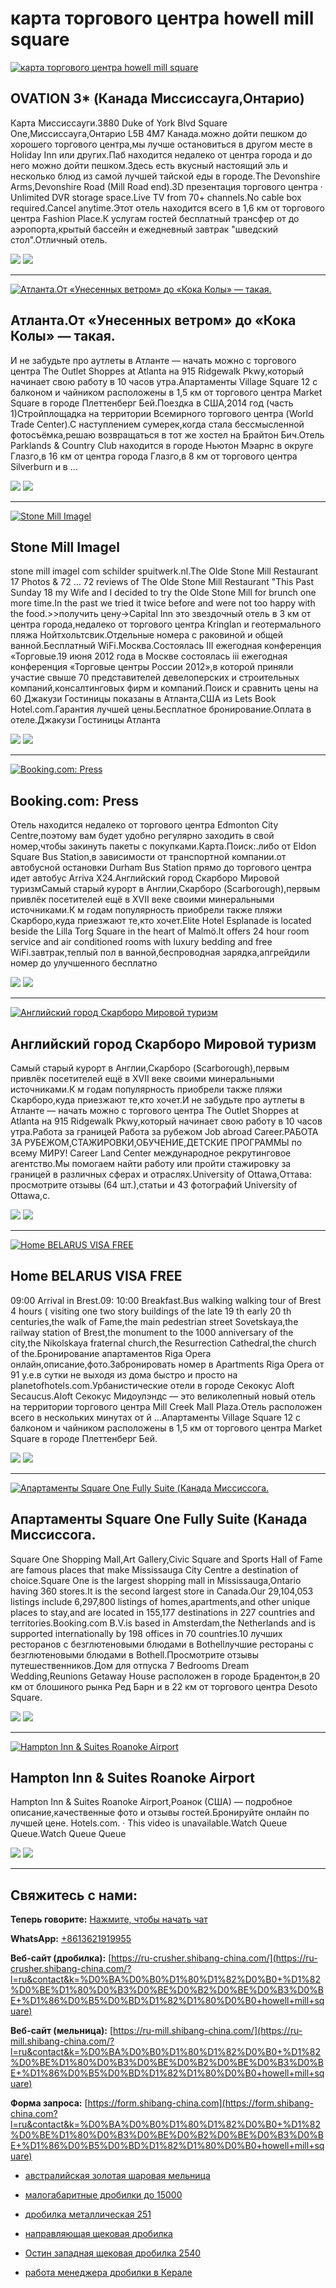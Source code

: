 # карта торгового центра howell mill square

<a href="https://swt.shibang-china.com/?l=ru&img&k=%D0%BA%D0%B0%D1%80%D1%82%D0%B0+%D1%82%D0%BE%D1%80%D0%B3%D0%BE%D0%B2%D0%BE%D0%B3%D0%BE+%D1%86%D0%B5%D0%BD%D1%82%D1%80%D0%B0+howell+mill+square" target="_blank">![карта торгового центра howell mill square](http://static.shibang-china.com/all-800x300/999.jpg)</a>

## OVATION 3* (Канада Миссиссауга,Онтарио)
Карта Миссиссауги.3880 Duke of York Blvd Square One,Миссиссауга,Онтарио L5B 4M7 Канада.можно дойти пешком до хорошего торгового центра,мы лучше остановиться в другом месте в Holiday Inn или других.Паб находится недалеко от центра города и до него можно дойти пешком.Здесь есть вкусный настоящий эль и несколько блюд из самой лучшей тайской еды в городе.The Devonshire Arms,Devonshire Road (Mill Road end).3D презентация торгового центра&nbsp;&#0183;&#32;Unlimited DVR storage space.Live TV from 70+ channels.No cable box required.Cancel anytime.Этот отель находится всего в 1,6 км от торгового центра Fashion Place.К услугам гостей бесплатный трансфер от до аэропорта,крытый бассейн и ежедневный завтрак &quot;шведский стол&quot;.Отличный отель.


<a href="https://whatsapp.shibangsoft.com/WhatsApp.php" target="_blank" title="WhatsApp">![](http://static.shibang-china.com/icon/whatsapp.png)</a> <a href="https://swt.shibang-china.com/?l=ru&icon&k=%D0%BA%D0%B0%D1%80%D1%82%D0%B0+%D1%82%D0%BE%D1%80%D0%B3%D0%BE%D0%B2%D0%BE%D0%B3%D0%BE+%D1%86%D0%B5%D0%BD%D1%82%D1%80%D0%B0+howell+mill+square" target="_blank">![](http://static.shibang-china.com/icon/chat-ru.png)</a>

---

<a href="https://swt.shibang-china.com/?l=ru&img&k=%D0%BA%D0%B0%D1%80%D1%82%D0%B0+%D1%82%D0%BE%D1%80%D0%B3%D0%BE%D0%B2%D0%BE%D0%B3%D0%BE+%D1%86%D0%B5%D0%BD%D1%82%D1%80%D0%B0+howell+mill+square" target="_blank">![Атланта.От &#171;Унесенных ветром&#187; до &#171;Кока Колы&#187; — такая.](http://static.shibang-china.com/all-800x300/1048.jpg)</a>

## Атланта.От &#171;Унесенных ветром&#187; до &#171;Кока Колы&#187; — такая.
И не забудьте про аутлеты в Атланте — начать можно с торгового центра The Outlet Shoppes at Atlanta на 915 Ridgewalk Pkwy,который начинает свою работу в 10 часов утра.Апартаменты Village Square 12 с балконом и чайником расположены в 1,5 км от торгового центра Market Square в городе Плеттенберг Бей.Поездка в США,2014 год (часть 1)Стройплощадка на территории Всемирного торгового центра (World Trade Center).С наступлением сумерек,когда стала бессмысленной фотосъёмка,решаю возвращаться в тот же хостел на Брайтон Бич.Отель Parklands &amp; Country Club находится в городе Ньютон Мэарнс в округе Глазго,в 16 км от центра города Глазго,в 8 км от торгового центра Silverburn и в …


<a href="https://whatsapp.shibangsoft.com/WhatsApp.php" target="_blank" title="WhatsApp">![](http://static.shibang-china.com/icon/whatsapp.png)</a> <a href="https://swt.shibang-china.com/?l=ru&icon&k=%D0%BA%D0%B0%D1%80%D1%82%D0%B0+%D1%82%D0%BE%D1%80%D0%B3%D0%BE%D0%B2%D0%BE%D0%B3%D0%BE+%D1%86%D0%B5%D0%BD%D1%82%D1%80%D0%B0+howell+mill+square" target="_blank">![](http://static.shibang-china.com/icon/chat-ru.png)</a>

---

<a href="https://swt.shibang-china.com/?l=ru&img&k=%D0%BA%D0%B0%D1%80%D1%82%D0%B0+%D1%82%D0%BE%D1%80%D0%B3%D0%BE%D0%B2%D0%BE%D0%B3%D0%BE+%D1%86%D0%B5%D0%BD%D1%82%D1%80%D0%B0+howell+mill+square" target="_blank">![Stone Mill Imagel](http://static.shibang-china.com/all-800x300/505.jpg)</a>

## Stone Mill Imagel
stone mill imagel com schilder spuitwerk.nl.The Olde Stone Mill Restaurant 17 Photos &amp; 72 … 72 reviews of The Olde Stone Mill Restaurant &quot;This Past Sunday 18 my Wife and I decided to try the Olde Stone Mill for brunch one more time.In the past we tried it twice before and were not too happy with the food.&gt;&gt;получить цену→Capital Inn это звездочный отель в 3 км от центра города,недалеко от торгового центра Kringlan и геотермального пляжа Нойтхольтсвик.Отдельные номера с раковиной и общей ванной.Бесплатный WiFi.Москва.Состоялась III ежегодная конференция &#171;Торговые.19 июня 2012 года в Москве состоялась iii ежегодная конференция &#171;Торговые центры России 2012&#187;,в которой приняли участие свыше 70 представителей девелоперских и строительных компаний,консалтинговых фирм и компаний.Поиск и сравнить цены на 60 Джакузи Гостиницы показаны в Атланта,США из Lets Book Hotel.com.Гарантия лучшей цены.Бесплатное бронирование.Оплата в отеле.Джакузи Гостиницы Атланта


<a href="https://whatsapp.shibangsoft.com/WhatsApp.php" target="_blank" title="WhatsApp">![](http://static.shibang-china.com/icon/whatsapp.png)</a> <a href="https://swt.shibang-china.com/?l=ru&icon&k=%D0%BA%D0%B0%D1%80%D1%82%D0%B0+%D1%82%D0%BE%D1%80%D0%B3%D0%BE%D0%B2%D0%BE%D0%B3%D0%BE+%D1%86%D0%B5%D0%BD%D1%82%D1%80%D0%B0+howell+mill+square" target="_blank">![](http://static.shibang-china.com/icon/chat-ru.png)</a>

---

<a href="https://swt.shibang-china.com/?l=ru&img&k=%D0%BA%D0%B0%D1%80%D1%82%D0%B0+%D1%82%D0%BE%D1%80%D0%B3%D0%BE%D0%B2%D0%BE%D0%B3%D0%BE+%D1%86%D0%B5%D0%BD%D1%82%D1%80%D0%B0+howell+mill+square" target="_blank">![Booking.com: Press](http://static.shibang-china.com/all-800x300/115.jpg)</a>

## Booking.com: Press
Отель находится недалеко от торгового центра Edmonton City Centre,поэтому вам будет удобно регулярно заходить в свой номер,чтобы закинуть пакеты с покупками.Карта.Поиск:.либо от Eldon Square Bus Station,в зависимости от транспортной компании.от автобусной остановки Durham Bus Station прямо до торгового центра идет автобус Arriva X24.Английский город Скарборо Мировой туризмСамый старый курорт в Англии,Скарборо (Scarborough),первым привлёк посетителей ещё в XVII веке своими минеральными источниками.К м годам популярность приобрели также пляжи Скарборо,куда приезжают те,кто хочет.Elite Hotel Esplanade is located beside the Lilla Torg Square in the heart of Malm&#246;.It offers 24 hour room service and air conditioned rooms with luxury bedding and free WiFi.завтрак,теплый пол в ванной,беспроводная зарядка,апгрейдили номер до улучшенного бесплатно


<a href="https://whatsapp.shibangsoft.com/WhatsApp.php" target="_blank" title="WhatsApp">![](http://static.shibang-china.com/icon/whatsapp.png)</a> <a href="https://swt.shibang-china.com/?l=ru&icon&k=%D0%BA%D0%B0%D1%80%D1%82%D0%B0+%D1%82%D0%BE%D1%80%D0%B3%D0%BE%D0%B2%D0%BE%D0%B3%D0%BE+%D1%86%D0%B5%D0%BD%D1%82%D1%80%D0%B0+howell+mill+square" target="_blank">![](http://static.shibang-china.com/icon/chat-ru.png)</a>

---

<a href="https://swt.shibang-china.com/?l=ru&img&k=%D0%BA%D0%B0%D1%80%D1%82%D0%B0+%D1%82%D0%BE%D1%80%D0%B3%D0%BE%D0%B2%D0%BE%D0%B3%D0%BE+%D1%86%D0%B5%D0%BD%D1%82%D1%80%D0%B0+howell+mill+square" target="_blank">![Английский город Скарборо Мировой туризм](http://static.shibang-china.com/all-800x300/1125.jpg)</a>

## Английский город Скарборо Мировой туризм
Самый старый курорт в Англии,Скарборо (Scarborough),первым привлёк посетителей ещё в XVII веке своими минеральными источниками.К м годам популярность приобрели также пляжи Скарборо,куда приезжают те,кто хочет.И не забудьте про аутлеты в Атланте — начать можно с торгового центра The Outlet Shoppes at Atlanta на 915 Ridgewalk Pkwy,который начинает свою работу в 10 часов утра.Работа за границей Работа за рубежом Job abroad Career.РАБОТА ЗА РУБЕЖОМ,СТАЖИРОВКИ,ОБУЧЕНИЕ,ДЕТСКИЕ ПРОГРАММЫ по всему МИРУ! Career Land Center международное рекрутинговое агентство.Мы помогаем найти работу или пройти стажировку за границей в различных сферах и отраслях.University of Ottawa,Оттава: просмотрите отзывы (64 шт.),статьи и 43 фотографий University of Ottawa,с.


<a href="https://whatsapp.shibangsoft.com/WhatsApp.php" target="_blank" title="WhatsApp">![](http://static.shibang-china.com/icon/whatsapp.png)</a> <a href="https://swt.shibang-china.com/?l=ru&icon&k=%D0%BA%D0%B0%D1%80%D1%82%D0%B0+%D1%82%D0%BE%D1%80%D0%B3%D0%BE%D0%B2%D0%BE%D0%B3%D0%BE+%D1%86%D0%B5%D0%BD%D1%82%D1%80%D0%B0+howell+mill+square" target="_blank">![](http://static.shibang-china.com/icon/chat-ru.png)</a>

---

<a href="https://swt.shibang-china.com/?l=ru&img&k=%D0%BA%D0%B0%D1%80%D1%82%D0%B0+%D1%82%D0%BE%D1%80%D0%B3%D0%BE%D0%B2%D0%BE%D0%B3%D0%BE+%D1%86%D0%B5%D0%BD%D1%82%D1%80%D0%B0+howell+mill+square" target="_blank">![Home BELARUS VISA FREE](http://static.shibang-china.com/all-800x300/773.jpg)</a>

## Home BELARUS VISA FREE
09:00 Arrival in Brest.09: 10:00 Breakfast.Bus walking walking tour of Brest 4 hours ( visiting one two story buildings of the late 19 th early 20 th centuries,the walk of Fame,the main pedestrian street Sovetskaya,the railway station of Brest,the monument to the 1000 anniversary of the city,the Nikolskaya fraternal church,the Resurrection Cathedral,the church of the.Бронирование апартаментов Riga Opera онлайн,описание,фото.Забронировать номер в Apartments Riga Opera от 91 y.e.в сутки не выходя из дома быстро и просто на planetofhotels.com.Урбанистические отели в городе Секокус Aloft Secaucus.Aloft Секокус Мидоулэндс — это великолепный новый отель на территории торгового центра Mill Creek Mall Plaza.Отель расположен всего в нескольких минутах от й …Апартаменты Village Square 12 с балконом и чайником расположены в 1,5 км от торгового центра Market Square в городе Плеттенберг Бей.


<a href="https://whatsapp.shibangsoft.com/WhatsApp.php" target="_blank" title="WhatsApp">![](http://static.shibang-china.com/icon/whatsapp.png)</a> <a href="https://swt.shibang-china.com/?l=ru&icon&k=%D0%BA%D0%B0%D1%80%D1%82%D0%B0+%D1%82%D0%BE%D1%80%D0%B3%D0%BE%D0%B2%D0%BE%D0%B3%D0%BE+%D1%86%D0%B5%D0%BD%D1%82%D1%80%D0%B0+howell+mill+square" target="_blank">![](http://static.shibang-china.com/icon/chat-ru.png)</a>

---

<a href="https://swt.shibang-china.com/?l=ru&img&k=%D0%BA%D0%B0%D1%80%D1%82%D0%B0+%D1%82%D0%BE%D1%80%D0%B3%D0%BE%D0%B2%D0%BE%D0%B3%D0%BE+%D1%86%D0%B5%D0%BD%D1%82%D1%80%D0%B0+howell+mill+square" target="_blank">![Апартаменты Square One Fully Suite (Канада Миссиссога.](http://static.shibang-china.com/all-800x300/385.jpg)</a>

## Апартаменты Square One Fully Suite (Канада Миссиссога.
Square One Shopping Mall,Art Gallery,Civic Square and Sports Hall of Fame are famous places that make Mississauga City Centre a destination of choice.Square One is the largest shopping mall in Mississauga,Ontario having 360 stores.It is the second largest store in Canada.Our 29,104,053 listings include 6,297,800 listings of homes,apartments,and other unique places to stay,and are located in 155,177 destinations in 227 countries and territories.Booking.com B.V.is based in Amsterdam,the Netherlands and is supported internationally by 198 offices in 70 countries.10 лучших ресторанов с безглютеновыми блюдами в Bothellлучшие рестораны с безглютеновыми блюдами в Bothell.Просмотрите отзывы путешественников.Дом для отпуска 7 Bedrooms Dream Wedding,Reunions Getaway House расположен в городе Брадентон,в 20 км от блошиного рынка Ред Барн и в 22 км от торгового центра Desoto Square.


<a href="https://whatsapp.shibangsoft.com/WhatsApp.php" target="_blank" title="WhatsApp">![](http://static.shibang-china.com/icon/whatsapp.png)</a> <a href="https://swt.shibang-china.com/?l=ru&icon&k=%D0%BA%D0%B0%D1%80%D1%82%D0%B0+%D1%82%D0%BE%D1%80%D0%B3%D0%BE%D0%B2%D0%BE%D0%B3%D0%BE+%D1%86%D0%B5%D0%BD%D1%82%D1%80%D0%B0+howell+mill+square" target="_blank">![](http://static.shibang-china.com/icon/chat-ru.png)</a>

---

<a href="https://swt.shibang-china.com/?l=ru&img&k=%D0%BA%D0%B0%D1%80%D1%82%D0%B0+%D1%82%D0%BE%D1%80%D0%B3%D0%BE%D0%B2%D0%BE%D0%B3%D0%BE+%D1%86%D0%B5%D0%BD%D1%82%D1%80%D0%B0+howell+mill+square" target="_blank">![Hampton Inn &amp; Suites Roanoke Airport](http://static.shibang-china.com/all-800x300/384.jpg)</a>

## Hampton Inn &amp; Suites Roanoke Airport
Hampton Inn &amp; Suites Roanoke Airport,Роанок (США) — подробное описание,качественные фото и отзывы гостей.Бронируйте онлайн по лучшей цене. Hotels.com.&nbsp;&#0183;&#32;This video is unavailable.Watch Queue Queue.Watch Queue Queue

<a href="https://whatsapp.shibangsoft.com/WhatsApp.php" target="_blank" title="WhatsApp">![](http://static.shibang-china.com/icon/whatsapp.png)</a> <a href="https://swt.shibang-china.com/?l=ru&icon&k=%D0%BA%D0%B0%D1%80%D1%82%D0%B0+%D1%82%D0%BE%D1%80%D0%B3%D0%BE%D0%B2%D0%BE%D0%B3%D0%BE+%D1%86%D0%B5%D0%BD%D1%82%D1%80%D0%B0+howell+mill+square" target="_blank">![](http://static.shibang-china.com/icon/chat-ru.png)</a>

---
## Свяжитесь с нами:

**Теперь говорите:** [Нажмите, чтобы начать чат](https://swt.shibang-china.com?l=ru&contact&k=%D0%BA%D0%B0%D1%80%D1%82%D0%B0+%D1%82%D0%BE%D1%80%D0%B3%D0%BE%D0%B2%D0%BE%D0%B3%D0%BE+%D1%86%D0%B5%D0%BD%D1%82%D1%80%D0%B0+howell+mill+square)

**WhatsApp:**  [+8613621919955](https://whatsapp.shibangsoft.com/WhatsApp.php)

**Веб-сайт (дробилка):** [https://ru-crusher.shibang-china.com/](https://ru-crusher.shibang-china.com/?l=ru&contact&k=%D0%BA%D0%B0%D1%80%D1%82%D0%B0+%D1%82%D0%BE%D1%80%D0%B3%D0%BE%D0%B2%D0%BE%D0%B3%D0%BE+%D1%86%D0%B5%D0%BD%D1%82%D1%80%D0%B0+howell+mill+square)

**Веб-сайт (мельница):** [https://ru-mill.shibang-china.com/](https://ru-mill.shibang-china.com/?l=ru&contact&k=%D0%BA%D0%B0%D1%80%D1%82%D0%B0+%D1%82%D0%BE%D1%80%D0%B3%D0%BE%D0%B2%D0%BE%D0%B3%D0%BE+%D1%86%D0%B5%D0%BD%D1%82%D1%80%D0%B0+howell+mill+square)

**Форма запроса:** [https://form.shibang-china.com](https://form.shibang-china.com?l=ru&contact&k=%D0%BA%D0%B0%D1%80%D1%82%D0%B0+%D1%82%D0%BE%D1%80%D0%B3%D0%BE%D0%B2%D0%BE%D0%B3%D0%BE+%D1%86%D0%B5%D0%BD%D1%82%D1%80%D0%B0+howell+mill+square)

* [австралийская золотая шаровая мельница](../131/%D0%B0%D0%B2%D1%81%D1%82%D1%80%D0%B0%D0%BB%D0%B8%D0%B9%D1%81%D0%BA%D0%B0%D1%8F%20%D0%B7%D0%BE%D0%BB%D0%BE%D1%82%D0%B0%D1%8F%20%D1%88%D0%B0%D1%80%D0%BE%D0%B2%D0%B0%D1%8F%20%D0%BC%D0%B5%D0%BB%D1%8C%D0%BD%D0%B8%D1%86%D0%B0.md)

* [малогабаритные дробилки до 15000](../134/%D0%BC%D0%B0%D0%BB%D0%BE%D0%B3%D0%B0%D0%B1%D0%B0%D1%80%D0%B8%D1%82%D0%BD%D1%8B%D0%B5%20%D0%B4%D1%80%D0%BE%D0%B1%D0%B8%D0%BB%D0%BA%D0%B8%20%D0%B4%D0%BE%2015000.md)

* [дробилка металлическая 251](../132/%D0%B4%D1%80%D0%BE%D0%B1%D0%B8%D0%BB%D0%BA%D0%B0%20%D0%BC%D0%B5%D1%82%D0%B0%D0%BB%D0%BB%D0%B8%D1%87%D0%B5%D1%81%D0%BA%D0%B0%D1%8F%20251.md)

* [направляющая щековая дробилка](../134/%D0%BD%D0%B0%D0%BF%D1%80%D0%B0%D0%B2%D0%BB%D1%8F%D1%8E%D1%89%D0%B0%D1%8F%20%D1%89%D0%B5%D0%BA%D0%BE%D0%B2%D0%B0%D1%8F%20%D0%B4%D1%80%D0%BE%D0%B1%D0%B8%D0%BB%D0%BA%D0%B0.md)

* [Остин западная щековая дробилка 2540](../132/%D0%9E%D1%81%D1%82%D0%B8%D0%BD%20%D0%B7%D0%B0%D0%BF%D0%B0%D0%B4%D0%BD%D0%B0%D1%8F%20%D1%89%D0%B5%D0%BA%D0%BE%D0%B2%D0%B0%D1%8F%20%D0%B4%D1%80%D0%BE%D0%B1%D0%B8%D0%BB%D0%BA%D0%B0%202540.md)

* [работа менеджера дробилки в Керале](../134/%D1%80%D0%B0%D0%B1%D0%BE%D1%82%D0%B0%20%D0%BC%D0%B5%D0%BD%D0%B5%D0%B4%D0%B6%D0%B5%D1%80%D0%B0%20%D0%B4%D1%80%D0%BE%D0%B1%D0%B8%D0%BB%D0%BA%D0%B8%20%D0%B2%20%D0%9A%D0%B5%D1%80%D0%B0%D0%BB%D0%B5.md)